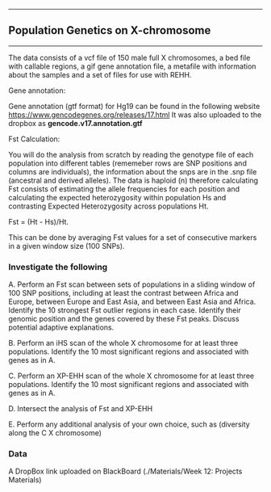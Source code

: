 -----------------------------------------------------------------------------------------------

## Population Genetics on X-chromosome 

-----------------------------------------------------------------------------------------------

The data consists of a vcf file of 150 male full X chromosomes, a bed file with callable regions, a gif gene annotation file, a metafile with information about the samples and a set of files for use with REHH.

Gene annotation:

Gene annotation (gtf format) for Hg19 can be found in the following website
https://www.gencodegenes.org/releases/17.html
It was also uploaded to the dropbox as **gencode.v17.annotation.gtf**

Fst Calculation:

You will do the analysis from scratch by reading the genotype file of each population into different tables (rememeber rows are SNP positions and columns are individuals), the information about the snps are in the .snp file (ancestral and derived alleles). The data is haploid (n) therefore calculating Fst consists of estimating the allele frequencies for each position and calculating the expected heterozygosity within population Hs and contrasting Expected Heterozygosity across populations Ht. 

Fst = (Ht - Hs)/Ht. 

This can be done by averaging Fst values for a set of consecutive markers in a given window size (100 SNPs).


### Investigate the following

A. Perform an Fst scan between sets of populations in a sliding window of 100 SNP positions, including at least the contrast between Africa and Europe, between Europe and East Asia, and between East Asia and Africa. Identify the 10 strongest Fst outlier regions in each case. Identify their genomic position and the genes covered by these Fst peaks. Discuss potential adaptive explanations. 

B. Perform an iHS scan of the whole X chromosome for at least three populations. Identify the 10 most significant regions and associated with genes as in A.

C. Perform an XP-EHH scan of the whole X chromosome for at least three populations. Identify the 10 most significant regions and associated with genes as in A. 

D. Intersect the analysis of Fst and XP-EHH

E. Perform any additional analysis of your own choice, such as (diversity along the C X chromosome)

### Data

A DropBox link uploaded on BlackBoard (./Materials/Week 12: Projects Materials)
